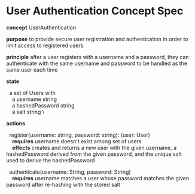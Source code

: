 # User Authentication Concept Spec

**concept** UserAuthentication

**purpose** to provide secure user registration and authentication in order to limit access to registered users

**principle** after a user registers with a username and a password, they can authenticate with the same username and password to be handled as the same user each time

**state**

&nbsp; a set of Users with \
&nbsp;&nbsp;&nbsp; a username string \
&nbsp;&nbsp;&nbsp; a hashedPassword string \
&nbsp;&nbsp;&nbsp; a salt string \

**actions**

&nbsp; register(username: string, password: string): (user: User) \
&nbsp;&nbsp;&nbsp; **requires** username doesn't exist among set of users \
&nbsp;&nbsp;&nbsp; **effects** creates and returns a new user with the given username, a hashedPassword derived from the given password, and the unique salt used to derive the hashedPassword

&nbsp; authenticate(username: String, password: String) \
&nbsp;&nbsp;&nbsp; **requires** username matches a user whose password matches the given password after re-hashing with the stored salt
